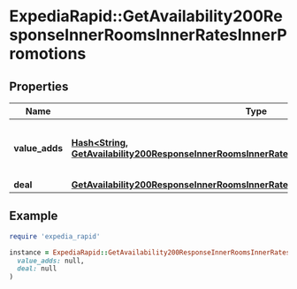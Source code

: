 # ExpediaRapid::GetAvailability200ResponseInnerRoomsInnerRatesInnerPromotions

## Properties

| Name | Type | Description | Notes |
| ---- | ---- | ----------- | ----- |
| **value_adds** | [**Hash&lt;String, GetAvailability200ResponseInnerRoomsInnerRatesInnerPromotionsValueAddsValue&gt;**](GetAvailability200ResponseInnerRoomsInnerRatesInnerPromotionsValueAddsValue.md) | A collection of value adds that apply to this rate. | [optional] |
| **deal** | [**GetAvailability200ResponseInnerRoomsInnerRatesInnerPromotionsDeal**](GetAvailability200ResponseInnerRoomsInnerRatesInnerPromotionsDeal.md) |  | [optional] |

## Example

```ruby
require 'expedia_rapid'

instance = ExpediaRapid::GetAvailability200ResponseInnerRoomsInnerRatesInnerPromotions.new(
  value_adds: null,
  deal: null
)
```

